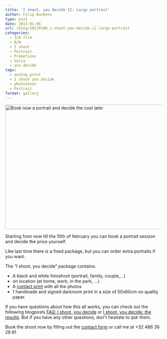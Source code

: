 ```yaml
---
title: 'I shoot, you decide II: Large portrait'
author: Filip Bunkens
type: post
date: 2013-01-06
url: /blog/20130106_i-shoot-you-decide-ii-large-portrait
categories:
  - 120 film
  - B/W
  - I shoot
  - Portrait
  - Promotions
  - Varia
  - you decide
tags:
  - analog print
  - I shoot you decide
  - photoshoot
  - Portrait
format: gallery
---
```

[<img src="/wp-content/uploads/2013/01/ISYD-II.jpg" alt="Book now a portrait and decide the cost later" width="600" height="400" class="alignnone size-full wp-image-569" />][1]

Starting from now till the 10th of february you can book a portrait session and decide the price yourself.

Like last time there is a fixed package, but you can order extra portraits if you want.

The &#8220;I shoot, you decide&#8221; package contains:

  * A black and white fotoshoot (portrait, family, couple,&#8230;)
  * on location (at home, work, in the park, …)
  * A <a href="http://en.wikipedia.org/wiki/Contact_print" title="Contact print on wikipedia" rel="none">contact print</a> with all the photos
  * 1 handmade and signed darkroom print in a size of 50x60cm on quality paper.

If you have questions about how this all works, you can check out the following blogposts <a href="http://pitslamp.com/blog/20121128_faq-i-shoot-you-decide" title="FAQ: I shoot, you decide: PitsLamp Photography" rel="me">FAQ: I shoot, you decide</a> or <a href="http://pitslamp.com/blog/20130103_i-shoot-you-decide-the-results" title="I shoot, you decide: the results: PitsLamp Photography" rel="Me">I shoot, you decide: the results</a>. But if you have any other questions, don't hesitate to qsk them.

Book the shoot now by filling out the <a href="http://www.pitslamp.com/contact" title="Contact form" rel="me">contact form</a> or call me at +32 486 36 29 61

 [1]: /wp-content/uploads/2013/01/ISYD-II.jpg